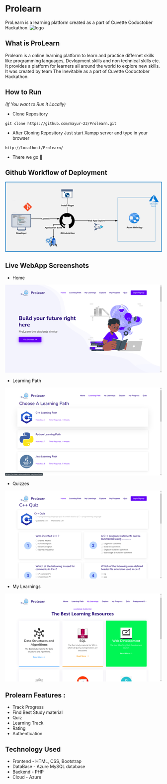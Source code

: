 # Prolearn
ProLearn is a learning platform created as a part of Cuvette Codoctober Hackathon.
![logo](https://github.com/prgayake/Prolearn/blob/main/logo.png)

## What is ProLearn
Prolearn is a online learning platform to learn and practice differnet skills like programming languages, Devlopment skills and non technical skills etc. It provides a platform for learners all around the world to explore new skills. It was created by team The Inevitable as a part of Cuvette Codoctober Hackathon.

## How to Run 
*<p>(If You want to Run it Locally)</p>*
- Clone Repository 

```
git clone https://github.com/mayur-23/Prolearn.git
```

- After Cloning Repository Just start Xampp server and type in your browser

```
http://localhost/Prolearn/
```
- There we go 🚀

## Github Workflow of Deployment 
![github](https://github.com/mayur-23/Prolearn/blob/main/gitworkflow.png)

## Live WebApp Screenshots
- Home 

![snap1](https://github.com/mayur-23/Prolearn/blob/main/Screenshot%20from%202021-10-25%2001-26-44.png)
- Learning Path

![snap2](https://github.com/mayur-23/Prolearn/blob/main/Screenshot%20from%202021-10-25%2001-33-19.png)
- Quizzes

![snap3](https://github.com/mayur-23/Prolearn/blob/main/Screenshot%20from%202021-10-25%2001-36-45.png)
- My Learnings

![snap4](https://github.com/mayur-23/Prolearn/blob/main/Screenshot%20from%202021-10-25%2001-40-24.png)

## Prolearn Features :
- Track Progress
- Find Best Study material
- Quiz 
- Learning Track
- Rating
- Authentication


## Technology Used
- Frontend - HTML, CSS, Bootstrap
- DataBase - Azure MySQL database
- Backend - PHP
- Cloud - Azure  

